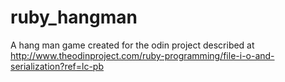 # ruby_hangman
A hang man game created for the odin project described at http://www.theodinproject.com/ruby-programming/file-i-o-and-serialization?ref=lc-pb

